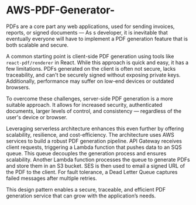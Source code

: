 # AWS-PDF-Generator-

PDFs are a core part any web applications, used for sending invoices, reports, or signed documents — As s developer, it is inevitable that eventually everyone will have to implement a PDF generation feature that is both scalable and secure.

A common starting point is client-side PDF generation using tools like `react-pdf/renderer` in React. While this approach is quick and easy, it has a few limitations. PDFs generated on the client is often not secure, lacks traceability, and can't be securely signed without exposing private keys. Additionally, performance may suffer on low-end devices or outdated browsers.

To overcome these challenges, server-side PDF generation is a more suitable approach. It allows for increased security, authenticated documents, larger levels of control, and consistency — regardless of the user's device or browser.

Leveraging serverless architecture enhances this even further by offering scalability, resilience, and cost-efficiency. The architecture uses AWS services to build a robust PDF generation pipeline. API Gateway receives client requests, triggering a Lambda function that pushes data to an SQS queue. This queue decouples the generation process and ensures scalability. Another Lambda function processes the queue to generate PDFs and store them in an S3 bucket. SES is then used to email a signed URL of the PDF to the client. For fault tolerance, a Dead Letter Queue captures failed messages after multiple retries.

This design pattern enables a secure, traceable, and efficient PDF generation service that can grow with the application’s needs.
